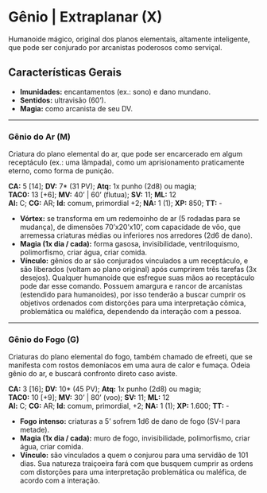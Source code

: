 # Gênio | Extraplanar (X)

Humanoide mágico, original dos planos elementais, altamente inteligente, que pode ser conjurado por arcanistas poderosos como serviçal.

## Características Gerais

- **Imunidades:** encantamentos (ex.: sono) e dano mundano.
- **Sentidos:** ultravisão (60’).
- **Magia:** como arcanista de seu DV.

---

### Gênio do Ar (M)

Criatura do plano elemental do ar, que pode ser encarcerado em algum receptáculo (ex.: uma lâmpada), como um aprisionamento praticamente eterno, como forma de punição.

**CA:** 5 [14]; **DV:** 7* (31 PV); **Atq:** 1x punho (2d8) ou magia;  
**TAC0:** 13 [+6]; **MV:** 40’ | 60’ (flutua); **SV:** 11; **ML:** 12  
**Al:** C; **CG:** AR; **Id:** comum, primordial +2; **NA:** 1 (1); **XP:** 850; **TT:** -

- **Vórtex:** se transforma em um redemoinho de ar (5 rodadas para se mudança), de dimensões 70’x20’x10’, com capacidade de vôo, que arremessa criaturas médias ou inferiores nos arredores (2d6 de dano).  
- **Magia (1x dia / cada):** forma gasosa, invisibilidade, ventriloquismo, polimorfismo, criar água, criar comida.  
- **Vínculo:** gênios do ar são conjurados vinculados a um receptáculo, e são liberados (voltam ao plano original) após cumprirem três tarefas (3x desejos). Qualquer humanoide que esfregue suas mãos ao receptáculo pode dar esse comando. Possuem amargura e rancor de arcanistas (estendido para humanoides), por isso tenderão a buscar cumprir os objetivos ordenados com distorções para uma interpretação cômica, problemática ou maléfica, dependendo da interação com a pessoa.

---

### Gênio do Fogo (G)

Criaturas do plano elemental do fogo, também chamado de efreeti, que se manifesta com rostos demoníacos em uma aura de calor e fumaça. Odeia gênio do ar, e buscará confronto direto caso aviste.

**CA:** 3 [16]; **DV:** 10* (45 PV); **Atq:** 1x punho (2d8) ou magia;  
**TAC0:** 10 [+9]; **MV:** 30’ | 80’ (voo); **SV:** 11; **ML:** 12  
**Al:** C; **CG:** AR; **Id:** comum, primordial, +2; **NA:** 1 (1); **XP:** 1.600; **TT:** -

- **Fogo intenso:** criaturas a 5’ sofrem 1d6 de dano de fogo (SV-I para metade).  
- **Magia (1x dia / cada):** muro de fogo, invisibilidade, polimorfismo, criar água, criar comida.  
- **Vínculo:** são vinculados a quem o conjurou para uma servidão de 101 dias. Sua natureza traiçoeira fará com que busquem cumprir as ordens com distorções para uma interpretação problemática ou maléfica, de acordo com a interação.
